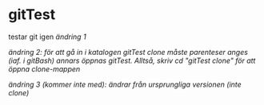 # gitTest
testar git igen
*ändring 1*

*ändring 2: för att gå in i katalogen gitTest clone måste parenteser anges (iaf. i gitBash) annars öppnas gitTest. Alltså, skriv cd "gitTest clone" för att öppna clone-mappen*

*ändring 3 (kommer inte med): ändrar från ursprungliga versionen (inte clone)*